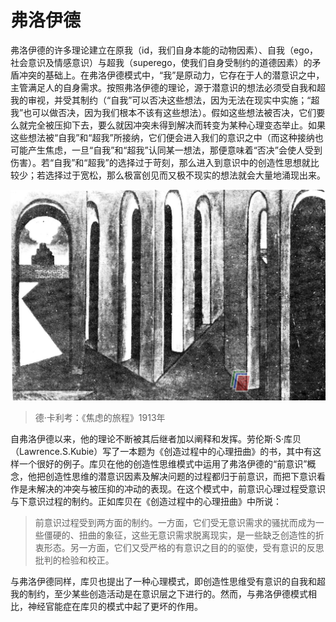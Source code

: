 # 弗洛伊德

弗洛伊德的许多理论建立在原我（id，我们自身本能的动物因素）、自我（ego，社会意识及情感意识）与超我（superego，使我们自身受制约的道德因素）的矛盾冲突的基础上。在弗洛伊德模式中，“我”是原动力，它存在于人的潜意识之中，主管满足人的自身需求。按照弗洛伊德的理论，源于潜意识的想法必须受自我和超我的审视，并受其制约（“自我”可以否决这些想法，因为无法在现实中实施；“超我”也可以做否决，因为我们根本不该有这些想法）。假如这些想法被否决，它们要么就完全被压抑下去，要么就因冲突未得到解决而转变为某种心理变态举止。如果这些想法被“自我”和“超我”所接纳，它们便会进入我们的意识之中（而这种接纳也可能产生焦虑，一旦“自我”和“超我”认同某一想法，那便意味着“否决”会使人受到伤害）。若“自我”和“超我”的选择过于苛刻，那么进入到意识中的创造性思想就比较少；若选择过于宽松，那么极富创见而又极不现实的想法就会大量地涌现出来。

![](c3-1.jpg)
> 德·卡利考：《焦虑的旅程》1913年

自弗洛伊德以来，他的理论不断被其后继者加以阐释和发挥。劳伦斯·S·库贝（Lawrence.S.Kubie）写了一本题为《创造过程中的心理扭曲》的书，其中有这样一个很好的例子。库贝在他的创造性思维模式中运用了弗洛伊德的“前意识”概念，他把创造性思维的潜意识因素及解决问题的过程都归于前意识，而把下意识看作是未解决的冲突与被压抑的冲动的表现。在这个模式中，前意识心理过程受意识与下意识过程的制约。正如库贝在《创造过程中的心理扭曲》中所说：

> 前意识过程受到两方面的制约。一方面，它们受无意识需求的骚扰而成为一些僵硬的、扭曲的象征，这些无意识需求脱离现实，是一些缺乏创造性的折衷形态。另一方面，它们又受严格的有意识之目的的驱使，受有意识的反思批判的检验和校正。

与弗洛伊德同样，库贝也提出了一种心理模式，即创造性思维受有意识的自我和超我的制约，至少某些创造活动是在意识层之下进行的。然而，与弗洛伊德模式相比，神经官能症在库贝的模式中起了更坏的作用。